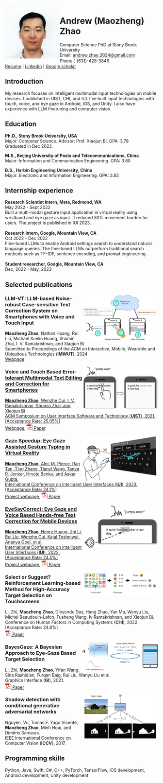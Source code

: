 <br/>
<img align="left" src="opt_head.jpg" width="180">  

# Andrew (Maozheng) Zhao
Computer Science PhD at Stony Brook University <br/>
Email: andrew.zhao.2024@gmail.com<br/>
Phone：(631)-428-3846<br/>
[Resume](Resume_Andrew.pdf) \|
[LinkedIn](https://www.linkedin.com/in/andrew-maozheng-z-51079914a/) \|
[Google scholar](https://scholar.google.com/citations?hl=en&user=3wbgHbIAAAAJ)

## Introduction

My research focuses on intelligent multimodal input technologies on mobile devices. I published in UIST, CHI, and IUI. I've built input technologies with touch, voice, and eye gaze in Android, iOS, and Unity. I also have experience with LLM finetuning and computer vision.

## Education

**Ph.D., Stony Brook University, USA**<br/>
Major: Computer Science.  Advisor: Prof. Xiaojun Bi.  GPA: 3.78 <br/>
Graduated in Dec 2023.<br/>

**M.S., Beijing University of Posts and Telecommunications, China**<br/>
Major: Information and Communication Engineering.  GPA: 3.80<br/>

**B.S., Harbin Engineering University, China**<br/>
Major: Electronic and Information Engineering. GPA: 3.82<br/>


## Internship experience

**Research Scientist Intern, Meta, Redmond, WA**<br/>
May 2022 - Sept 2022<br/>
Built a multi-modal gesture input application in virtual reality using wristband and eye gaze as input. It reduced 30% movement burden for users. The project is published in IUI 2023. <br/>
<br/>
**Research Intern, Google, Mountain View, CA**<br/>
Oct 2022 - Dec 2022<br/>
Fine-tuned LLMs to enable Android settings search to understand natural language queries. The fine-tuned LLMs outperform traditional search methods such as TF-IDF, sentence encoding, and prompt engineering.<br/>
<br/>
**Student researcher, Google, Mountain View, CA**<br/>
Dec, 2022 - May, 2023<br/> 


## Selected publications


<img align="right" src="llm_teaser.png" width="250">  

### LLM-VT: LLM-based Noise-robust Case-sensitive Text Correction System on Smartphones with Voice and Touch Input <br/>
**Maozheng Zhao**, Nathan Huang, Rui Liu, Michael Xuelin Huang, Shumin Zhai, I. V. Ramakrishnan, and Xiaojun Bi <br/>
Submitted to Proceedings of the ACM on Interactive, Mobile, Wearable and Ubiquitous Technologies (**IMWUT**), 2024 <br/>
[Webpage](https://maozheng6.github.io/LLM-VT/)

<a href="https://maozheng6.github.io/VT/"><img align="right" src="VT_teaser.png" width="250" >  
### Voice and Touch Based Error-tolerant Multimodal Text Editing and Correction for Smartphones
**Maozheng Zhao**, Wenzhe Cui, I. V. Ramakrishnan, Shumin Zhai, and Xiaojun Bi <br/>
ACM Symposium on User Interface Software and Technology (**UIST**), 2021. [Acceptance Rate: 25.05%]  <br/>
[Webpage](https://maozheng6.github.io/VT/), <a href="https://dl.acm.org/doi/pdf/10.1145/3472749.3474742"><img  src="pdf.gif" width="20" >  [Paper](https://dl.acm.org/doi/pdf/10.1145/3472749.3474742) <br/>

<a href="https://maozheng6.github.io/GazeSpeedup/"><img align="right" src="gc_teaser.png" width="250" >  
### Gaze Speedup: Eye Gaze Assisted Gesture Typing in Virtual Reality
**Maozheng Zhao**, Alec M. Pierce, Ran Tan, Ting Zhang, Tianyi Wang, Tanya R. Jonker, Hrvoje Benko, and Aakar Gupta. <br/>
International Conference on Intelligent User Interfaces (**IUI**), 2023. [Acceptance Rate: 24.1%]  <br/>
[Project webpage](https://maozheng6.github.io/GazeSpeedup/), <a href="https://dl.acm.org/doi/pdf/10.1145/3581641.3584072"><img  src="pdf.gif" width="20" >  [Paper](https://dl.acm.org/doi/pdf/10.1145/3581641.3584072) <br/>


<a href="https://maozheng6.github.io/EyeSayCorrect/"><img align="right" src="ESC_teaser.png" width="250" >  

### EyeSayCorrect: Eye Gaze and Voice Based Hands-free Text Correction for Mobile Devices
**Maozheng Zhao**, Henry Huang, Zhi Li, Rui Liu, Wenzhe Cui, Kajal Toshniwal, Ananya Goel, et al.   <br/>
International Conference on Intelligent User Interfaces (**IUI**), 2022. [Acceptance Rate: 24.5%]   <br/>
[Project webpage](https://maozheng6.github.io/EyeSayCorrect/), <a href="https://dl.acm.org/doi/pdf/10.1145/3490099.3511103"><img  src="pdf.gif" width="20" >  [Paper](https://dl.acm.org/doi/pdf/10.1145/3490099.3511103) <br/>

<img align="right" src="sos.png" width="250" >  

### Select or Suggest? Reinforcement Learning-based Method for High-Accuracy Target Selection on Touchscreens
Li, Zhi, **Maozheng Zhao**, Dibyendu Das, Hang Zhao, Yan Ma, Wanyu Liu, Michel Beaudouin-Lafon, Fusheng Wang, Iv Ramakrishnan, and Xiaojun Bi.  <br/>
Conference on Human Factors in Computing Systems (**CHI**), 2022. [Acceptance Rate: 24.8%]  <br/>
<a href="https://maozheng6.github.io/Maozheng/SOS.pdf"><img  src="pdf.gif" width="20" >  [Paper](https://maozheng6.github.io/Maozheng/SOS.pdf) <br/>

<img align="right" src="bg.png" width="250" >  

### BayesGaze: A Bayesian Approach to Eye-Gaze Based Target Selection
Li, Zhi, **Maozheng Zhao**, Yifan Wang, Sina Rashidian, Furqan Baig, Rui Liu, Wanyu Liu et al. <br/>
Graphics Interface (**GI**), 2021. <br/>
<a href="https://www.ncbi.nlm.nih.gov/pmc/articles/PMC8853835/"><img  src="pdf.gif" width="20" >  [Paper](https://www.ncbi.nlm.nih.gov/pmc/articles/PMC8853835/) <br/>


<img align="right" src="gan.png" width="250" >  

### Shadow detection with conditional generative adversarial networks
Nguyen, Vu, Tomas F. Yago Vicente, **Maozheng Zhao**, Minh Hoai, and Dimitris Samaras. <br/>
IEEE International Conference on Computer Vision (**ICCV**), 2017. <br/>



## Programming skills
Python, Java, Swift, C#, C++, PyTorch, TensorFlow, iOS development, Android development, Unity development


